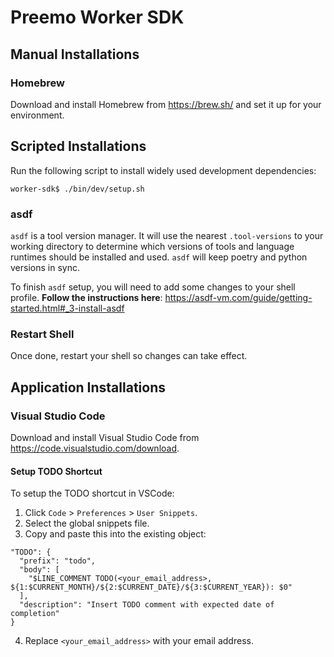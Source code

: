 # Preemo Worker SDK

## Manual Installations

### Homebrew

Download and install Homebrew from https://brew.sh/ and set it up for your environment.

## Scripted Installations

Run the following script to install widely used development dependencies:

```shell
worker-sdk$ ./bin/dev/setup.sh
```

### asdf

`asdf` is a tool version manager. It will use the nearest `.tool-versions` to your working directory to determine which versions of tools and language runtimes should be installed and used. `asdf` will keep poetry and python versions in sync.

To finish `asdf` setup, you will need to add some changes to your shell profile. **Follow the instructions here**: https://asdf-vm.com/guide/getting-started.html#_3-install-asdf

### Restart Shell

Once done, restart your shell so changes can take effect.

## Application Installations

### Visual Studio Code

Download and install Visual Studio Code from https://code.visualstudio.com/download.

#### Setup TODO Shortcut

To setup the TODO shortcut in VSCode:

1. Click `Code` > `Preferences` > `User Snippets`.
2. Select the global snippets file.
3. Copy and paste this into the existing object:
```
"TODO": {
  "prefix": "todo",
  "body": [
    "$LINE_COMMENT TODO(<your_email_address>, ${1:$CURRENT_MONTH}/${2:$CURRENT_DATE}/${3:$CURRENT_YEAR}): $0"
  ],
  "description": "Insert TODO comment with expected date of completion"
}
```
4. Replace `<your_email_address>` with your email address.
